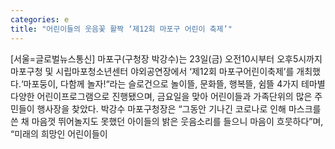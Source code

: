 ```yaml
---
categories: e
title: "어린이들의 웃음꽃 활짝 ‘제12회 마포구 어린이 축제’"
---
```

[서울=글로벌뉴스통신] 마포구(구청장 박강수)는 23일(금) 오전10시부터 오후5시까지 마포구청 및 시립마포청소년센터 야외공연장에서 ‘제12회 마포구어린이축제’를 개최했다.‘마포둥이, 다함께 놀자!“라는 슬로건으로 놀이뜰, 문화뜰, 행복뜰, 쉼뜰 4가지 테마별 다양한 어린이프로그램으로 진행됐으며, 금요일을 맞아 어린이들과 가족단위의 많은 주민들이 행사장을 찾았다. 박강수 마포구청장은 “그동안 기나긴 코로나로 인해 마스크를 쓴 채 마음껏 뛰어놀지도 못했던 아이들의 밝은 웃음소리를 들으니 마음이 흐뭇하다”며, “미래의 희망인 어린이들이